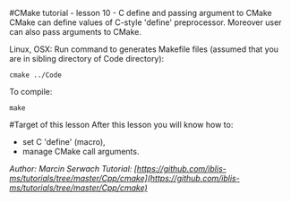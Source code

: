 #CMake tutorial - lesson 10 - C define and passing argument to CMake
CMake can define values of C-style 'define' preprocessor. Moreover user can also pass arguments to CMake.

Linux, OSX: Run command to generates Makefile files (assumed that you are in sibling directory of Code directory):
```
cmake ../Code
```
To compile:
```
make
```

#Target of this lesson
After this lesson you will know how to:
- set C 'define' (macro),
- manage CMake call arguments.


*Author: Marcin Serwach*
*Tutorial: [https://github.com/iblis-ms/tutorials/tree/master/Cpp/cmake](https://github.com/iblis-ms/tutorials/tree/master/Cpp/cmake)*
